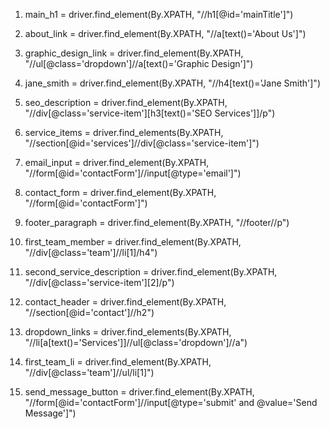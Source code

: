 1. main_h1 = driver.find_element(By.XPATH, "//h1[@id='mainTitle']")

2. about_link = driver.find_element(By.XPATH, "//a[text()='About Us']")

3. graphic_design_link = driver.find_element(By.XPATH, "//ul[@class='dropdown']//a[text()='Graphic Design']")

4. jane_smith = driver.find_element(By.XPATH, "//h4[text()='Jane Smith']")

5. seo_description = driver.find_element(By.XPATH, "//div[@class='service-item'][h3[text()='SEO Services']]/p")

6. service_items = driver.find_elements(By.XPATH, "//section[@id='services']//div[@class='service-item']")

7. email_input = driver.find_element(By.XPATH, "//form[@id='contactForm']//input[@type='email']")

8. contact_form = driver.find_element(By.XPATH, "//form[@id='contactForm']")

9. footer_paragraph = driver.find_element(By.XPATH, "//footer//p")

10. first_team_member = driver.find_element(By.XPATH, "//div[@class='team']//li[1]/h4")

11. second_service_description = driver.find_element(By.XPATH, "//div[@class='service-item'][2]/p")

12. contact_header = driver.find_element(By.XPATH, "//section[@id='contact']//h2")

13. dropdown_links = driver.find_elements(By.XPATH, "//li[a[text()='Services']]//ul[@class='dropdown']//a")

14. first_team_li = driver.find_element(By.XPATH, "//div[@class='team']//ul/li[1]")

15. send_message_button = driver.find_element(By.XPATH, "//form[@id='contactForm']//input[@type='submit' and @value='Send Message']")
